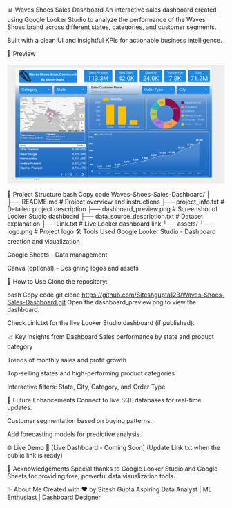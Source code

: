 📊 Waves Shoes Sales Dashboard
An interactive sales dashboard created using Google Looker Studio to analyze the performance of the Waves Shoes brand across different states, categories, and customer segments.

Built with a clean UI and insightful KPIs for actionable business intelligence.

🚀 Preview
<p align="center"> <img src="dashboard_preview.png" alt="Dashboard Preview" width="700"/> </p>
📂 Project Structure
bash
Copy code
Waves-Shoes-Sales-Dashboard/
│
├── README.md                   # Project overview and instructions
├── project_info.txt             # Detailed project description
├── dashboard_preview.png        # Screenshot of Looker Studio dashboard
├── data_source_description.txt  # Dataset explanation
├── Link.txt                     # Live Looker dashboard link
└── assets/
    └── logo.png                 # Project logo
🛠️ Tools Used
Google Looker Studio - Dashboard creation and visualization

Google Sheets - Data management

Canva (optional) - Designing logos and assets

🧩 How to Use
Clone the repository:

bash
Copy code
git clone https://github.com/Siteshgupta123/Waves-Shoes-Sales-Dashboard.git
Open the dashboard_preview.png to view the dashboard.

Check Link.txt for the live Looker Studio dashboard (if published).

📈 Key Insights from Dashboard
Sales performance by state and product category

Trends of monthly sales and profit growth

Top-selling states and high-performing product categories

Interactive filters: State, City, Category, and Order Type

🔮 Future Enhancements
Connect to live SQL databases for real-time updates.

Customer segmentation based on buying patterns.

Add forecasting models for predictive analysis.

🌐 Live Demo
🔗 [Live Dashboard - Coming Soon]
(Update Link.txt when the public link is ready)

🙌 Acknowledgements
Special thanks to Google Looker Studio and Google Sheets for providing free, powerful data visualization tools.

✨ About Me
Created with ❤️ by Sitesh Gupta
Aspiring Data Analyst | ML Enthusiast | Dashboard Designer
